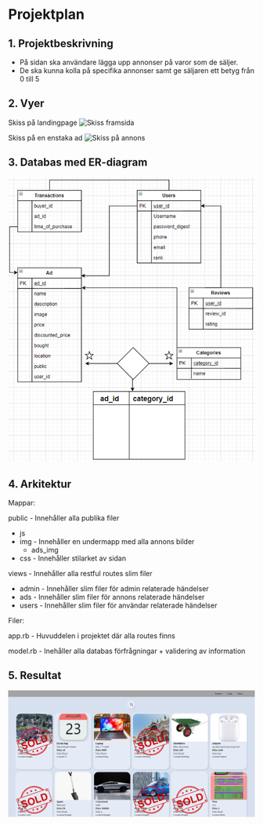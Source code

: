 # Projektplan

## 1. Projektbeskrivning
* På sidan ska användare lägga upp annonser på varor som de säljer.
* De ska kunna kolla på specifika annonser samt ge säljaren ett betyg från 0 till 5
## 2. Vyer
Skiss på landingpage
![Skiss framsida](https://i.imgur.com/I6jGW0l.png)

Skiss på en enstaka ad
![Skiss på annons](https://i.imgur.com/YjhzG6k.png)
## 3. Databas med ER-diagram 
![ER-diagram](misc/ER-Diagram.png)
## 4. Arkitektur
Mappar:

public - Innehåller alla publika filer
* js 
* img - Innehåller en undermapp med alla annons bilder
  * ads_img
* css - Innehåller stilarket av sidan

views - Innehåller alla restful routes slim filer
* admin - Innehåller slim filer för admin relaterade händelser
* ads - Innehåller slim filer för annons relaterade händelser
* users - Innehåller slim filer för användar relaterade händelser

Filer:

app.rb - Huvuddelen i projektet där alla routes finns

model.rb - Inehåller alla databas förfrågningar + validering av information

## 5. Resultat
![Landingpage](landingpage.png)
